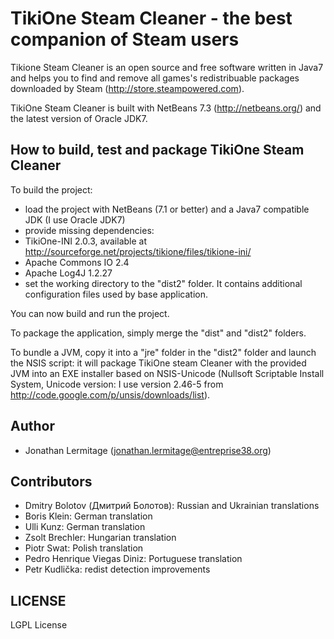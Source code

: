 # TikiOne Steam Cleaner - the best companion of Steam users

Tikione Steam Cleaner is an open source and free software written in Java7 and helps you to find and remove all games's
redistribuable packages downloaded by Steam (http://store.steampowered.com).

TikiOne Steam Cleaner is built with NetBeans 7.3 (http://netbeans.org/) and the latest version of Oracle JDK7.

## How to build, test and package TikiOne Steam Cleaner

To build the project:

* load the project with NetBeans (7.1 or better) and a Java7 compatible JDK (I use Oracle JDK7)
* provide missing dependencies:
 * TikiOne-INI 2.0.3, available at <http://sourceforge.net/projects/tikione/files/tikione-ini/>
 * Apache Commons IO 2.4
 * Apache Log4J 1.2.27
* set the working directory to the "dist2" folder. It contains additional configuration files used by base application.

You can now build and run the project.

To package the application, simply merge the "dist" and "dist2" folders.

To bundle a JVM, copy it into a "jre" folder in the "dist2" folder and launch the NSIS script: it will package TikiOne
steam Cleaner with the provided JVM into an EXE installer based on NSIS-Unicode (Nullsoft Scriptable Install System,
Unicode version: I use version 2.46-5 from <http://code.google.com/p/unsis/downloads/list>).

## Author
* Jonathan Lermitage (<jonathan.lermitage@entreprise38.org>)

## Contributors
* Dmitry Bolotov (Дмитрий Болотов): Russian and Ukrainian translations
* Boris Klein: German translation
* Ulli Kunz: German translation
* Zsolt Brechler: Hungarian translation
* Piotr Swat: Polish translation
* Pedro Henrique Viegas Diniz: Portuguese translation
* Petr Kudlička: redist detection improvements

## LICENSE

LGPL License